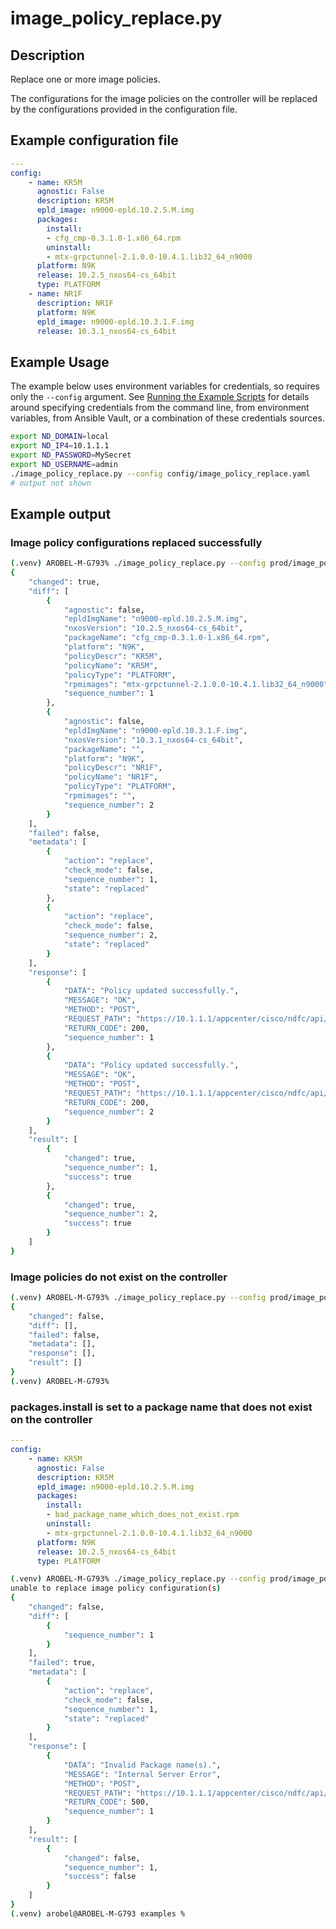 # image_policy_replace.py

## Description

Replace one or more image policies.

The configurations for the image policies on the controller will be replaced
by the configurations provided in the configuration file.

## Example configuration file

``` yaml title="config/image_policy_replace.yaml"
---
config:
    - name: KR5M
      agnostic: False
      description: KR5M
      epld_image: n9000-epld.10.2.5.M.img
      packages:
        install:
        - cfg_cmp-0.3.1.0-1.x86_64.rpm
        uninstall:
        - mtx-grpctunnel-2.1.0.0-10.4.1.lib32_64_n9000
      platform: N9K
      release: 10.2.5_nxos64-cs_64bit
      type: PLATFORM
    - name: NR1F
      description: NR1F
      platform: N9K
      epld_image: n9000-epld.10.3.1.F.img
      release: 10.3.1_nxos64-cs_64bit
```

## Example Usage

The example below uses environment variables for credentials, so requires
only the `--config` argument.  See [Running the Example Scripts]
for details around specifying credentials from the command line, from
environment variables, from Ansible Vault, or a combination of these
credentials sources.

[Running the Example Scripts]: ../setup/running-the-example-scripts.md

``` bash
export ND_DOMAIN=local
export ND_IP4=10.1.1.1
export ND_PASSWORD=MySecret
export ND_USERNAME=admin
./image_policy_replace.py --config config/image_policy_replace.yaml
# output not shown
```

## Example output

### Image policy configurations replaced successfully

``` bash title="Successful execution"
(.venv) AROBEL-M-G793% ./image_policy_replace.py --config prod/image_policy_replace.yaml
{
    "changed": true,
    "diff": [
        {
            "agnostic": false,
            "epldImgName": "n9000-epld.10.2.5.M.img",
            "nxosVersion": "10.2.5_nxos64-cs_64bit",
            "packageName": "cfg_cmp-0.3.1.0-1.x86_64.rpm",
            "platform": "N9K",
            "policyDescr": "KR5M",
            "policyName": "KR5M",
            "policyType": "PLATFORM",
            "rpmimages": "mtx-grpctunnel-2.1.0.0-10.4.1.lib32_64_n9000",
            "sequence_number": 1
        },
        {
            "agnostic": false,
            "epldImgName": "n9000-epld.10.3.1.F.img",
            "nxosVersion": "10.3.1_nxos64-cs_64bit",
            "packageName": "",
            "platform": "N9K",
            "policyDescr": "NR1F",
            "policyName": "NR1F",
            "policyType": "PLATFORM",
            "rpmimages": "",
            "sequence_number": 2
        }
    ],
    "failed": false,
    "metadata": [
        {
            "action": "replace",
            "check_mode": false,
            "sequence_number": 1,
            "state": "replaced"
        },
        {
            "action": "replace",
            "check_mode": false,
            "sequence_number": 2,
            "state": "replaced"
        }
    ],
    "response": [
        {
            "DATA": "Policy updated successfully.",
            "MESSAGE": "OK",
            "METHOD": "POST",
            "REQUEST_PATH": "https://10.1.1.1/appcenter/cisco/ndfc/api/v1/imagemanagement/rest/policymgnt/edit-policy",
            "RETURN_CODE": 200,
            "sequence_number": 1
        },
        {
            "DATA": "Policy updated successfully.",
            "MESSAGE": "OK",
            "METHOD": "POST",
            "REQUEST_PATH": "https://10.1.1.1/appcenter/cisco/ndfc/api/v1/imagemanagement/rest/policymgnt/edit-policy",
            "RETURN_CODE": 200,
            "sequence_number": 2
        }
    ],
    "result": [
        {
            "changed": true,
            "sequence_number": 1,
            "success": true
        },
        {
            "changed": true,
            "sequence_number": 2,
            "success": true
        }
    ]
}
```

### Image policies do not exist on the controller

``` bash title="Image policies no not exist"
(.venv) AROBEL-M-G793% ./image_policy_replace.py --config prod/image_policy_replace.yaml
{
    "changed": false,
    "diff": [],
    "failed": false,
    "metadata": [],
    "response": [],
    "result": []
}
(.venv) AROBEL-M-G793%
```

### packages.install is set to a package name that does not exist on the controller

``` yaml title="Invalid config"
---
config:
    - name: KR5M
      agnostic: False
      description: KR5M
      epld_image: n9000-epld.10.2.5.M.img
      packages:
        install:
        - bad_package_name_which_does_not_exist.rpm
        uninstall:
        - mtx-grpctunnel-2.1.0.0-10.4.1.lib32_64_n9000
      platform: N9K
      release: 10.2.5_nxos64-cs_64bit
      type: PLATFORM
```

``` bash title="install package does not exist on the controller"
(.venv) AROBEL-M-G793% ./image_policy_replace.py --config prod/image_policy_replace.yaml
unable to replace image policy configuration(s)
{
    "changed": false,
    "diff": [
        {
            "sequence_number": 1
        }
    ],
    "failed": true,
    "metadata": [
        {
            "action": "replace",
            "check_mode": false,
            "sequence_number": 1,
            "state": "replaced"
        }
    ],
    "response": [
        {
            "DATA": "Invalid Package name(s).",
            "MESSAGE": "Internal Server Error",
            "METHOD": "POST",
            "REQUEST_PATH": "https://10.1.1.1/appcenter/cisco/ndfc/api/v1/imagemanagement/rest/policymgnt/edit-policy",
            "RETURN_CODE": 500,
            "sequence_number": 1
        }
    ],
    "result": [
        {
            "changed": false,
            "sequence_number": 1,
            "success": false
        }
    ]
}
(.venv) arobel@AROBEL-M-G793 examples %
```
